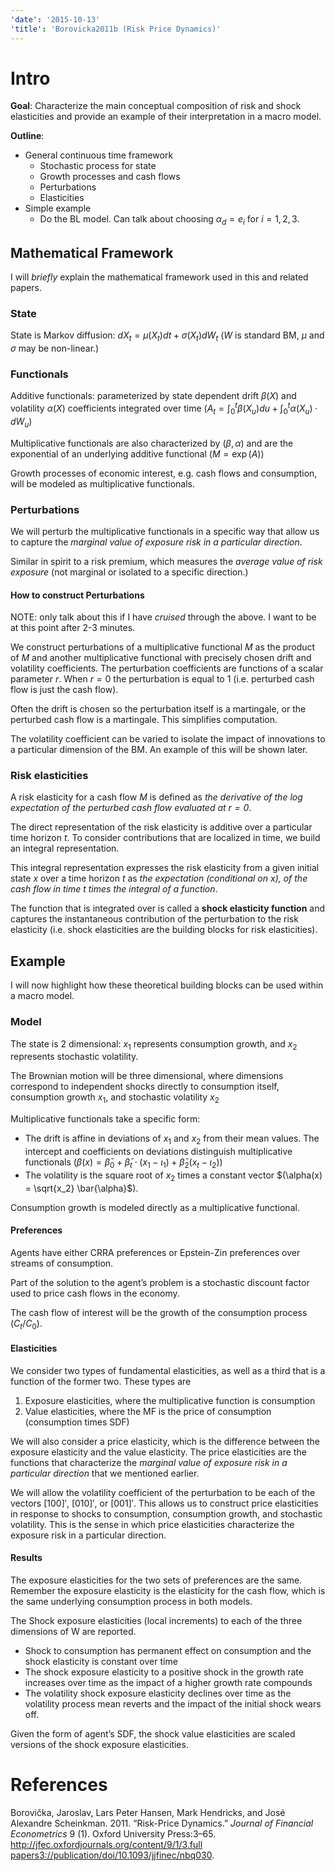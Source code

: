 ```yaml
---
'date': '2015-10-13'
'title': 'Borovicka2011b (Risk Price Dynamics)'
---
```


<h1 id="intro">Intro</h1>
<p><strong>Goal</strong>: Characterize the main conceptual composition of risk and shock elasticities and provide an example of their interpretation in a macro model.</p>
<p><strong>Outline</strong>:</p>
<ul>
<li>General continuous time framework
<ul>
<li>Stochastic process for state</li>
<li>Growth processes and cash flows</li>
<li>Perturbations</li>
<li>Elasticities</li>
</ul></li>
<li>Simple example
<ul>
<li>Do the BL model. Can talk about choosing <span class="math inline"><em>α</em><sub><em>d</em></sub> = <em>e</em><sub><em>i</em></sub></span> for <span class="math inline"><em>i</em> = 1, 2, 3</span>.</li>
</ul></li>
</ul>
<h2 id="mathematical-framework">Mathematical Framework</h2>
<p>I will <em>briefly</em> explain the mathematical framework used in this and related papers.</p>
<h3 id="state">State</h3>
<p>State is Markov diffusion: <span class="math inline"><em>d</em><em>X</em><sub><em>t</em></sub> = <em>μ</em>(<em>X</em><sub><em>t</em></sub>)<em>d</em><em>t</em> + <em>σ</em>(<em>X</em><sub><em>t</em></sub>)<em>d</em><em>W</em><sub><em>t</em></sub></span> (<span class="math inline"><em>W</em></span> is standard BM, <span class="math inline"><em>μ</em></span> and <span class="math inline"><em>σ</em></span> may be non-linear.)</p>
<h3 id="functionals">Functionals</h3>
<p>Additive functionals: parameterized by state dependent drift <span class="math inline"><em>β</em>(<em>X</em>)</span> and volatility <span class="math inline"><em>α</em>(<em>X</em>)</span> coefficients integrated over time (<span class="math inline"><em>A</em><sub><em>t</em></sub> = ∫<sub>0</sub><sup><em>t</em></sup><em>β</em>(<em>X</em><sub><em>u</em></sub>)<em>d</em><em>u</em> + ∫<sub>0</sub><sup><em>t</em></sup><em>α</em>(<em>X</em><sub><em>u</em></sub>) ⋅ <em>d</em><em>W</em><sub><em>u</em></sub></span>)</p>
<p>Multiplicative functionals are also characterized by <span class="math inline">(<em>β</em>, <em>α</em>)</span> and are the exponential of an underlying additive functional (<span class="math inline"><em>M</em> = exp (<em>A</em>)</span>)</p>
<p>Growth processes of economic interest, e.g. cash flows and consumption, will be modeled as multiplicative functionals.</p>
<h3 id="perturbations">Perturbations</h3>
<p>We will perturb the multiplicative functionals in a specific way that allow us to capture the <em>marginal value of exposure risk in a particular direction</em>.</p>
<p>Similar in spirit to a risk premium, which measures the <em>average value of risk exposure</em> (not marginal or isolated to a specific direction.)</p>
<h4 id="how-to-construct-perturbations">How to construct Perturbations</h4>
<p>NOTE: only talk about this if I have <em>cruised</em> through the above. I want to be at this point after 2-3 minutes.</p>
<p>We construct perturbations of a multiplicative functional <span class="math inline"><em>M</em></span> as the product of <span class="math inline"><em>M</em></span> and another multiplicative functional with precisely chosen drift and volatility coefficients. The perturbation coefficients are functions of a scalar parameter <span class="math inline"><em>r</em></span>. When <span class="math inline"><em>r</em> = 0</span> the perturbation is equal to 1 (i.e. perturbed cash flow is just the cash flow).</p>
<p>Often the drift is chosen so the perturbation itself is a martingale, or the perturbed cash flow is a martingale. This simplifies computation.</p>
<p>The volatility coefficient can be varied to isolate the impact of innovations to a particular dimension of the BM. An example of this will be shown later.</p>
<h3 id="risk-elasticities">Risk elasticities</h3>
<p>A risk elasticity for a cash flow <span class="math inline"><em>M</em></span> is defined as <em>the derivative of the log expectation of the perturbed cash flow evaluated at <span class="math inline"><em>r</em> = 0</span></em>.</p>
<p>The direct representation of the risk elasticity is additive over a particular time horizon <span class="math inline"><em>t</em></span>. To consider contributions that are localized in time, we build an integral representation.</p>
<p>This integral representation expresses the risk elasticity from a given initial state <span class="math inline"><em>x</em></span> over a time horizon <span class="math inline"><em>t</em></span> as <em>the expectation (conditional on x), of the cash flow in time <span class="math inline"><em>t</em></span> times the integral of a function</em>.</p>
<p>The function that is integrated over is called a <strong>shock elasticity function</strong> and captures the instantaneous contribution of the perturbation to the risk elasticity (i.e. shock elasticities are the building blocks for risk elasticities).</p>
<h2 id="example">Example</h2>
<p>I will now highlight how these theoretical building blocks can be used within a macro model.</p>
<h3 id="model">Model</h3>
<p>The state is 2 dimensional: <span class="math inline"><em>x</em><sub>1</sub></span> represents consumption growth, and <span class="math inline"><em>x</em><sub>2</sub></span> represents stochastic volatility.</p>
<p>The Brownian motion will be three dimensional, where dimensions correspond to independent shocks directly to consumption itself, consumption growth <span class="math inline"><em>x</em><sub>1</sub></span>, and stochastic volatility <span class="math inline"><em>x</em><sub>2</sub></span></p>
<p>Multiplicative functionals take a specific form:</p>
<ul>
<li>The drift is affine in deviations of <span class="math inline"><em>x</em><sub>1</sub></span> and <span class="math inline"><em>x</em><sub>2</sub></span> from their mean values. The intercept and coefficients on deviations distinguish multiplicative functionals (<span class="math inline"><em>β</em>(<em>x</em>) = <em>β̄</em><sub>0</sub> + <em>β̄</em><sub><em>t</em></sub> ⋅ (<em>x</em><sub>1</sub> − <em>ι</em><sub>1</sub>) + <em>β̄</em><sub>2</sub>(<em>x</em><sub><em>t</em></sub> − <em>ι</em><sub>2</sub>)</span>)</li>
<li>The volatility is the square root of <span class="math inline"><em>x</em><sub>2</sub></span> times a constant vector <span class="math inline">$(\alpha(x) = \sqrt{x_2} \bar{\alpha}$</span>).</li>
</ul>
<p>Consumption growth is modeled directly as a multiplicative functional.</p>
<h4 id="preferences">Preferences</h4>
<p>Agents have either CRRA preferences or Epstein-Zin preferences over streams of consumption.</p>
<p>Part of the solution to the agent’s problem is a stochastic discount factor used to price cash flows in the economy.</p>
<p>The cash flow of interest will be the growth of the consumption process (<span class="math inline"><em>C</em><sub><em>t</em></sub>/<em>C</em><sub>0</sub></span>).</p>
<h4 id="elasticities">Elasticities</h4>
<p>We consider two types of fundamental elasticities, as well as a third that is a function of the former two. These types are</p>
<ol type="1">
<li>Exposure elasticities, where the multiplicative function is consumption</li>
<li>Value elasticities, where the MF is the price of consumption (consumption times SDF)</li>
</ol>
<p>We will also consider a price elasticity, which is the difference between the exposure elasticity and the value elasticity. The price elasticities are the functions that characterize the <em>marginal value of exposure risk in a particular direction</em> that we mentioned earlier.</p>
<p>We will allow the volatility coefficient of the perturbation to be each of the vectors <span class="math inline">[100]′</span>, <span class="math inline">[010]′</span>, or <span class="math inline">[001]′</span>. This allows us to construct price elasticities in response to shocks to consumption, consumption growth, and stochastic volatility. This is the sense in which price elasticities characterize the exposure risk in a particular direction.</p>
<h4 id="results">Results</h4>
<p>The exposure elasticities for the two sets of preferences are the same. Remember the exposure elasticity is the elasticity for the cash flow, which is the same underlying consumption process in both models.</p>
<p>The Shock exposure elasticities (local increments) to each of the three dimensions of W are reported.</p>
<ul>
<li>Shock to consumption has permanent effect on consumption and the shock elasticity is constant over time</li>
<li>The shock exposure elasticity to a positive shock in the growth rate increases over time as the impact of a higher growth rate compounds</li>
<li>The volatility shock exposure elasticity declines over time as the volatility process mean reverts and the impact of the initial shock wears off.</li>
</ul>
<p>Given the form of agent’s SDF, the shock value elasticities are scaled versions of the shock exposure elasticities.</p>
<h1 id="references" class="unnumbered">References</h1>
<div id="refs" class="references">
<div id="ref-Borovicka2011b">
<p>Borovička, Jaroslav, Lars Peter Hansen, Mark Hendricks, and José Alexandre Scheinkman. 2011. “Risk-Price Dynamics.” <em>Journal of Financial Econometrics</em> 9 (1). Oxford University Press:3–65. <a href="http://jfec.oxfordjournals.org/content/9/1/3.full papers3://publication/doi/10.1093/jjfinec/nbq030" class="uri">http://jfec.oxfordjournals.org/content/9/1/3.full papers3://publication/doi/10.1093/jjfinec/nbq030</a>.</p>
</div>
</div>


